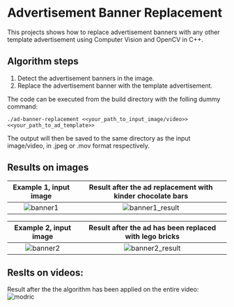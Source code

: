 # Advertisement Banner Replacement

This projects shows how to replace advertisement banners with any other template advertisement using Computer Vision and OpenCV in C++.

## Algorithm steps
1. Detect the advertisement banners in the image.
2. Replace the advertisement banner with the template advertisement.

The code can be executed from the build directory with the folling dummy command:
```
./ad-banner-replacement <<your_path_to_input_image/video>> <<your_path_to_ad_template>>
```

The output will then be saved to the same directory as the input image/video, in .jpeg or .mov format respectively.

## Results on images
Example 1, input image           | Result after the ad replacement with kinder chocolate bars
:-------------------------:|:-------------------------:
![banner1](https://user-images.githubusercontent.com/43403875/188171887-8a6325b9-31e3-40d7-b5c6-5c241ecbbaec.jpeg)  |  ![banner1_result](https://user-images.githubusercontent.com/43403875/188171905-fb11870c-810d-4ba0-8ab8-bdc461de159f.jpeg)

Example 2, input image           | Result after the ad has been replaced with lego bricks
:-------------------------:|:-------------------------:
![banner2](https://user-images.githubusercontent.com/43403875/188172130-8fc854b8-4c29-452e-83a0-de496170512e.jpeg)  |  ![banner2_result](https://user-images.githubusercontent.com/43403875/188172138-6308c74c-b70c-4345-a782-23f0f5d34cba.jpeg)

## Reslts on videos:
Result after the the algorithm has been applied on the entire video:
![modric](https://user-images.githubusercontent.com/43403875/188172240-56d098da-b6e5-4422-ade0-681dfa40879a.gif)

